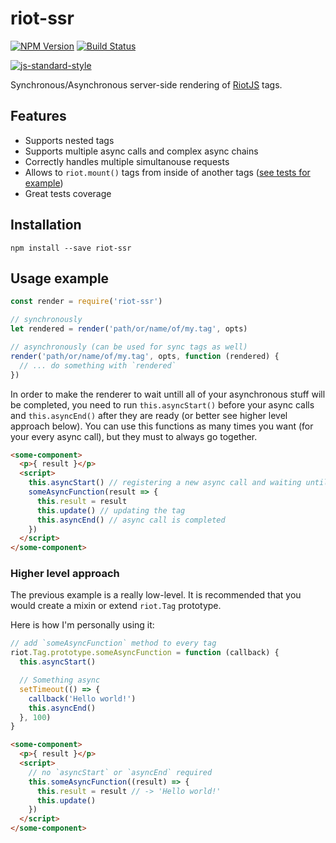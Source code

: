 # riot-ssr
[![NPM Version][npm-image]][npm-url]
[![Build Status][travis-image]][travis-url]

[![js-standard-style](https://cdn.rawgit.com/feross/standard/master/badge.svg)](https://github.com/feross/standard)

Synchronous/Asynchronous server-side rendering of [RiotJS](http://riotjs.com) tags.

## Features

* Supports nested tags
* Supports multiple async calls and complex async chains
* Correctly handles multiple simultanouse requests
* Allows to `riot.mount()` tags from inside of another tags ([see tests for example](https://github.com/ilearnio/riot-ssr/blob/master/test/tags/mount.js))
* Great tests coverage


## Installation

```
npm install --save riot-ssr
```

## Usage example

```js
const render = require('riot-ssr')

// synchronously
let rendered = render('path/or/name/of/my.tag', opts)

// asynchronously (can be used for sync tags as well)
render('path/or/name/of/my.tag', opts, function (rendered) {
  // ... do something with `rendered`
})
```

In order to make the renderer to wait untill all of your asynchronous stuff will be completed, you need to run `this.asyncStart()` before your async calls and `this.asyncEnd()` after they are ready (or better see higher level approach below). You can use this functions as many times you want (for your every async call), but they must to always go together.

```html
<some-component>
  <p>{ result }</p>
  <script>
    this.asyncStart() // registering a new async call and waiting until it's finished
    someAsyncFunction(result => {
      this.result = result
      this.update() // updating the tag
      this.asyncEnd() // async call is completed
    })
  </script>
</some-component>
```

### Higher level approach

The previous example is a really low-level. It is recommended that you would create a mixin or extend `riot.Tag` prototype.

Here is how I'm personally using it:

```js
// add `someAsyncFunction` method to every tag
riot.Tag.prototype.someAsyncFunction = function (callback) {
  this.asyncStart()

  // Something async
  setTimeout(() => {
    callback('Hello world!')
    this.asyncEnd()
  }, 100)
}
```

```html
<some-component>
  <p>{ result }</p>
  <script>
    // no `asyncStart` or `asyncEnd` required
    this.someAsyncFunction((result) => {
      this.result = result // -> 'Hello world!'
      this.update()
    })
  </script>
</some-component>
```

[npm-image]: https://img.shields.io/npm/v/riot-ssr.svg
[npm-url]: https://npmjs.org/package/riot-ssr
[travis-image]: https://img.shields.io/travis/ilearnio/riot-ssr/master.svg
[travis-url]: https://travis-ci.org/ilearnio/riot-ssr
